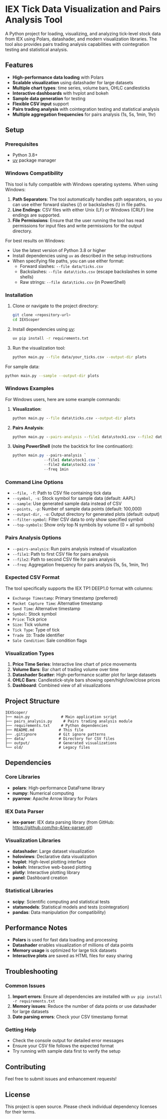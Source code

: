 # IEX Tick Data Visualization and Pairs Analysis Tool

A Python project for loading, visualizing, and analyzing tick-level stock data from IEX using Polars, datashader, and modern visualization libraries. The tool also provides pairs trading analysis capabilities with cointegration testing and statistical analysis.

## Features

- **High-performance data loading** with Polars
- **Scalable visualization** using datashader for large datasets
- **Multiple chart types**: time series, volume bars, OHLC candlesticks
- **Interactive dashboards** with hvplot and bokeh
- **Sample data generation** for testing
- **Flexible CSV input** support
- **Pairs trading analysis** with cointegration testing and statistical analysis
- **Multiple aggregation frequencies** for pairs analysis (1s, 5s, 1min, 1hr)

## Setup

### Prerequisites

- Python 3.8+
- [uv](https://github.com/astral-sh/uv) package manager

### Windows Compatibility

This tool is fully compatible with Windows operating systems. When using Windows:

1. **Path Separators**: The tool automatically handles path separators, so you can use either forward slashes (/) or backslashes (\\) in file paths.
2. **Line Endings**: CSV files with either Unix (LF) or Windows (CRLF) line endings are supported.
3. **File Permissions**: Ensure that the user running the tool has read permissions for input files and write permissions for the output directory.

For best results on Windows:
- Use the latest version of Python 3.8 or higher
- Install dependencies using `uv` as described in the setup instructions
- When specifying file paths, you can use either format:
  - Forward slashes: `--file data/ticks.csv`
  - Backslashes: `--file data\ticks.csv` (escape backslashes in some shells)
  - Raw strings: `--file data\ticks.csv` (in PowerShell)

### Installation

1. Clone or navigate to the project directory:
   ```bash
   git clone <repository-url>
   cd IEXScoper
   ```

2. Install dependencies using [uv](https://github.com/astral-sh/uv):
   ```bash
   uv pip install -r requirements.txt
   ```

3. Run the visualization tool:
   ```bash
   python main.py --file data/your_ticks.csv --output-dir plots
   ```

For sample data:
   ```bash
   python main.py --sample --output-dir plots
   ```

### Windows Examples

For Windows users, here are some example commands:

1. **Visualization**:
   ```cmd
   python main.py --file data\ticks.csv --output-dir plots
   ```

2. **Pairs Analysis**:
   ```cmd
   python main.py --pairs-analysis --file1 data\stock1.csv --file2 data\stock2.csv --freq 1min
   ```

3. **Using PowerShell** (note the backtick for line continuation):
   ```powershell
   python main.py --pairs-analysis `
                 --file1 data\stock1.csv `
                 --file2 data\stock2.csv `
                 --freq 1min
   ```

### Command Line Options

- `--file, -f`: Path to CSV file containing tick data
- `--symbol, -s`: Stock symbol for sample data (default: AAPL)
- `--sample`: Use generated sample data instead of CSV
- `--points, -p`: Number of sample data points (default: 100,000)
- `--output-dir, -o`: Output directory for generated plots (default: output)
- `--filter-symbol`: Filter CSV data to only show specified symbol
- `--top-symbols`: Show only top N symbols by volume (0 = all symbols)

### Pairs Analysis Options

- `--pairs-analysis`: Run pairs analysis instead of visualization
- `--file1`: Path to first CSV file for pairs analysis
- `--file2`: Path to second CSV file for pairs analysis
- `--freq`: Aggregation frequency for pairs analysis (1s, 5s, 1min, 1hr)

### Expected CSV Format

The tool specifically supports the IEX TP1 DEEP1.0 format with columns:
- `Exchange Timestamp`: Primary timestamp (preferred)
- `Packet Capture Time`: Alternative timestamp
- `Send Time`: Alternative timestamp
- `Symbol`: Stock symbol
- `Price`: Tick price
- `Size`: Tick volume
- `Tick Type`: Type of tick
- `Trade ID`: Trade identifier
- `Sale Condition`: Sale condition flags

### Visualization Types

1. **Price Time Series**: Interactive line chart of price movements
2. **Volume Bars**: Bar chart of trading volume over time
3. **Datashader Scatter**: High-performance scatter plot for large datasets
4. **OHLC Bars**: Candlestick-style bars showing open/high/low/close prices
5. **Dashboard**: Combined view of all visualizations

## Project Structure

```
IEXScoper/
├── main.py              # Main application script
├── pairs_analysis.py     # Pairs trading analysis module
├── requirements.txt     # Python dependencies
├── README.md           # This file
├── .gitignore          # Git ignore patterns
├── data/               # Directory for CSV files
├── output/             # Generated visualizations
└── old/                # Legacy files
```

## Dependencies

### Core Libraries
- **polars**: High-performance DataFrame library
- **numpy**: Numerical computing
- **pyarrow**: Apache Arrow library for Polars

### IEX Data Parser
- **iex-parser**: IEX data parsing library (from GitHub: https://github.com/hq-4/iex-parser.git)

### Visualization Libraries
- **datashader**: Large dataset visualization
- **holoviews**: Declarative data visualization
- **hvplot**: High-level plotting interface
- **bokeh**: Interactive web-based plotting
- **plotly**: Interactive plotting library
- **panel**: Dashboard creation

### Statistical Libraries
- **scipy**: Scientific computing and statistical tests
- **statsmodels**: Statistical models and tests (cointegration)
- **pandas**: Data manipulation (for compatibility)

## Performance Notes

- **Polars** is used for fast data loading and processing
- **Datashader** enables visualization of millions of data points
- **Memory usage** is optimized for large tick datasets
- **Interactive plots** are saved as HTML files for easy sharing

## Troubleshooting

### Common Issues

1. **Import errors**: Ensure all dependencies are installed with `uv pip install -r requirements.txt`
2. **Memory issues**: Reduce the number of data points or use datashader for large datasets
3. **Date parsing errors**: Check your CSV timestamp format

### Getting Help

- Check the console output for detailed error messages
- Ensure your CSV file follows the expected format
- Try running with sample data first to verify the setup

## Contributing

Feel free to submit issues and enhancement requests!

## License

This project is open source. Please check individual dependency licenses for their terms.
